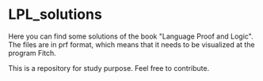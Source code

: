 # LPL_solutions
Here you can find some solutions of the book "Language Proof and Logic". 
The files are in prf format, which means that it needs to be visualized at the program Fitch. 

This is a repository for study purpose. Feel free to contribute.

